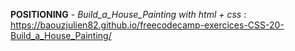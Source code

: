<strong>POSITIONING</strong> - <em>Build_a_House_Painting with html + css</em> : https://baouzjulien82.github.io/freecodecamp-exercices-CSS-20-Build_a_House_Painting/
